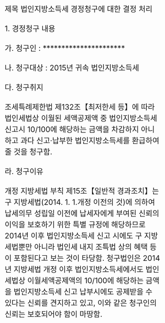 <html><div class="text" id="div_0" style="font-size: 24px; line-height: 1.5; margin-bottom: 10px;"><div class="text" id="div_1" style="font-size: 24px; line-height: 1.5; margin-bottom: 10px;"><div class="text" id="div_2" style="font-size: 24px; line-height: 1.5; margin-bottom: 10px;">제목 법인지방소득세 경정청구에 대한 결정 처리</div></div></div><br/><div class="text" id="div_3" style="font-size: 24px; line-height: 1.5; margin-bottom: 10px;"><div class="text" id="div_4" style="font-size: 24px; line-height: 1.5; margin-bottom: 10px;"><div class="text" id="div_5" style="font-size: 24px; line-height: 1.5; margin-bottom: 10px;">1. 경정청구 내용</div></div></div><br/><div class="text" id="div_6" style="font-size: 24px; line-height: 1.5; margin-bottom: 10px;"><div class="text" id="div_7" style="font-size: 24px; line-height: 1.5; margin-bottom: 10px;"><div class="text" id="div_8" style="font-size: 24px; line-height: 1.5; margin-bottom: 10px;">가. 청구인 : **********************</div></div></div><br/><div class="text" id="div_9" style="font-size: 24px; line-height: 1.5; margin-bottom: 10px;"><div class="text" id="div_10" style="font-size: 24px; line-height: 1.5; margin-bottom: 10px;"><div class="text" id="div_11" style="font-size: 24px; line-height: 1.5; margin-bottom: 10px;">나. 청구대상 : 2015년 귀속 법인지방소득세</div></div></div><br/><div class="text" id="div_12" style="font-size: 24px; line-height: 1.5; margin-bottom: 10px;"><div class="text" id="div_13" style="font-size: 24px; line-height: 1.5; margin-bottom: 10px;"><div class="text" id="div_14" style="font-size: 24px; line-height: 1.5; margin-bottom: 10px;">다. 청구취지</div></div></div><br/><div class="text" id="div_15" style="font-size: 24px; line-height: 1.5; margin-bottom: 10px;"><div class="text" id="div_16" style="font-size: 24px; line-height: 1.5; margin-bottom: 10px;"><div class="text" id="div_17" style="font-size: 24px; line-height: 1.5; margin-bottom: 10px;">조세특례제한법 제132조【최저한세 등】에 따라 법인세법상 이월된 세액공제액 중 법인지방소득세 신고시 10/100에 해당하는 금액을 차감하지 아니하고 과다 신고‧납부한 법인지방소득세를 환급하여 줄 것을 청구함. </div></div></div><br/><div class="text" id="div_18" style="font-size: 24px; line-height: 1.5; margin-bottom: 10px;"><div class="text" id="div_19" style="font-size: 24px; line-height: 1.5; margin-bottom: 10px;"><div class="text" id="div_20" style="font-size: 24px; line-height: 1.5; margin-bottom: 10px;">라. 청구이유</div></div></div><br/><div class="text" id="div_21" style="font-size: 24px; line-height: 1.5; margin-bottom: 10px;"><div class="text" id="div_22" style="font-size: 24px; line-height: 1.5; margin-bottom: 10px;"><div class="text" id="div_23" style="font-size: 24px; line-height: 1.5; margin-bottom: 10px;">개정 지방세법 부칙 제15조【일반적 경과조치】는 구 지방세법(2014. 1. 1.개정 이전의 것)에 의하여 납세의무 성립일 이전에 납세자에게 부여된 신뢰의 이익을 보호하기 위한 특별 규정에 해당하므로 2014년 이후 법인지방소득세 신고 시에도 구 지방세법뿐만 아니라 법인세 내지 조특법 상의 혜택 등이 포함된다고 보는 것이 타당함. 청구법인은 2014년 지방세법 개정 이후 법인지방소득세에서도 법인세법상 이월세액공제액의 10/100에 해당하는 금액을 법인지방소득세 신고 납부시에도 공제받을 수 있다는 신뢰를 견지하고 있고, 이와 같은 청구인의 신뢰는 보호되어야 함이 마땅함.</div></div></div><br/></html>